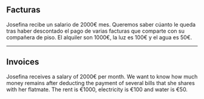 ## Facturas

Josefina recibe un salario de 2000€ mes.
Queremos saber cúanto le queda tras haber descontado el pago de varias facturas que comparte con su compañera de piso.
El alquiler son 1000€, la luz es 100€ y el agua es 50€.

---

## Invoices

Josefina receives a salary of 2000€ per month.
We want to know how much money remains after deducting the payment of several bills that she shares with her flatmate.
The rent is €1000, electricity is €100 and water is €50.
